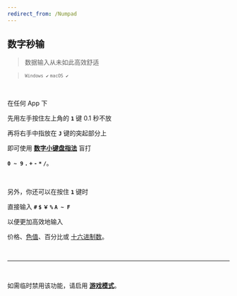 ```yaml
---
redirect_from: /Numpad
---
```


## 数字秒输

> 数据输入从未如此高效舒适

> <small>`Windows ✔` `macOS ✔`</small>

<br>

在任何 App 下

先用左手按住左上角的 **`1`** 键 0.1 秒不放

再将右手中指放在 **`J`** 键的突起部分上

即可使用 [**数字小键盘指法**](https://www.baidu.com/s?wd=数字小键盘指法) 盲打

**`0 ~ 9` `.` `+` `-` `*` `/`**。

<br>

另外，你还可以在按住 **`1`** 键时

直接输入 **`#` `$` `￥` `%` `A ~ F`**

以便更加高效地输入

价格、[色值](https://www.baidu.com/s?wd=色值)、百分比或 [十六进制数](https://www.baidu.com/s?wd=十六进制数)。

<br>

---

<br>

如需临时禁用该功能，请启用 [**游戏模式**](/game)。
